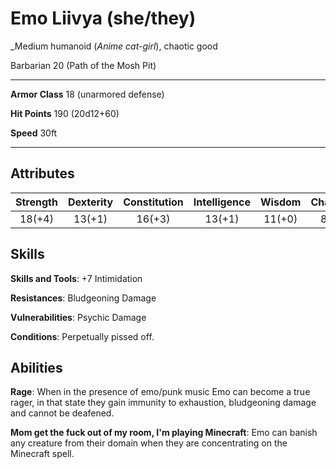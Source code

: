 # Emo Liivya (she/they)
_Medium humanoid (_Anime cat-girl_), chaotic good

Barbarian 20 (Path of the Mosh Pit)

---

**Armor Class** 18 (unarmored defense)

**Hit Points** 190 (20d12+60)

**Speed** 30ft

---

## Attributes
| Strength | Dexterity | Constitution | Intelligence | Wisdom | Charisma |
| :------: | :-------: | :----------: | :----------: | :----: | :------: |
|  18(+4)  |  13(+1)   |    16(+3)    |    13(+1)    | 11(+0) |  8(-1)   |

## Skills
**Skills and Tools**: +7 Intimidation

**Resistances**: Bludgeoning Damage

**Vulnerabilities**: Psychic Damage

**Conditions**: Perpetually pissed off.

## Abilities
**Rage**: When in the presence of emo/punk music Emo can become a true rager, in that state they gain immunity to exhaustion, bludgeoning damage and cannot be deafened. 

**Mom get the fuck out of my room, I'm playing Minecraft**: Emo can banish any creature from their domain when they are concentrating on the Minecraft spell.

